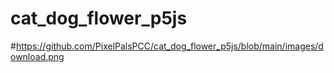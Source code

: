 # cat_dog_flower_p5js

#https://github.com/PixelPalsPCC/cat_dog_flower_p5js/blob/main/images/download.png

